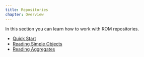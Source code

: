 ```yaml
---
title: Repositories
chapter: Overview
---
```


In this section you can learn how to work with ROM repositories.

* [Quick Start](/learn/repositories/quick-start)
* [Reading Simple Objects](/learn/repositories/reading-simple-objects)
* [Reading Aggregates](/learn/repositories/reading-aggregates)

